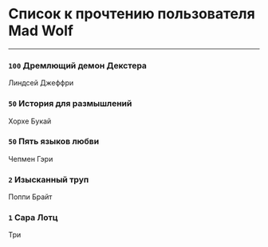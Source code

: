 # Список к прочтению пользователя Mad Wolf
---

### `100` Дремлющий демон Декстера
Линдсей Джеффри

### `50` История для размышлений
Хорхе Букай

### `50` Пять языков любви
Чепмен Гэри

### `2` Изысканный труп
Поппи Брайт

### `1` Сара Лотц
Три

